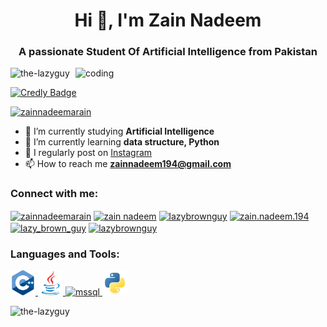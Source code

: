 <h1 align="center">Hi 👋, I'm Zain Nadeem</h1>
<h3 align="center">A passionate Student Of Artificial Intelligence from Pakistan</h3>

<img align="right" alt="coding" width="400" src="https://raw.githubusercontent.com/gist/vininjr/d29bb07bdadb41e4b0923bc8fa748b1a/raw/88f20c9d749d756be63f22b09f3c4ac570bc5101/programming.gif">

<p align="left"> <img src="https://komarev.com/ghpvc/?username=the-lazyguy&label=Profile%20views&color=0e75b6&style=flat" alt="the-lazyguy" /> </p>

<!-- Credly Badge Section -->
<p align="left">
  <a href="https://www.credly.com/badges/your-badge-id" target="_blank">
    <img src="https://images.credly.com/your-badge-image-url" alt="Credly Badge" width="150" />
  </a>
</p>

<p align="left"> <a href="https://twitter.com/zainnadeemarain" target="blank"><img src="https://img.shields.io/twitter/follow/zainnadeemarain?logo=twitter&style=for-the-badge" alt="zainnadeemarain" /></a> </p>

- 🔭 I’m currently studying **Artificial Intelligence**
- 🌱 I’m currently learning **data structure, Python**
- 📝 I regularly post on [Instagram](https://www.instagram.com/lazy_brown_guy/)
- 📫 How to reach me **zainnadeem194@gmail.com**

<h3 align="left">Connect with me:</h3>
<p align="left">
<a href="https://twitter.com/zainnadeemarain" target="blank"><img align="center" src="https://raw.githubusercontent.com/rahuldkjain/github-profile-readme-generator/master/src/images/icons/Social/twitter.svg" alt="zainnadeemarain" height="30" width="40" /></a>
<a href="https://linkedin.com/in/zain nadeem" target="blank"><img align="center" src="https://raw.githubusercontent.com/rahuldkjain/github-profile-readme-generator/master/src/images/icons/Social/linked-in-alt.svg" alt="zain nadeem" height="30" width="40" /></a>
<a href="https://kaggle.com/lazybrownguy" target="blank"><img align="center" src="https://raw.githubusercontent.com/rahuldkjain/github-profile-readme-generator/master/src/images/icons/Social/kaggle.svg" alt="lazybrownguy" height="30" width="40" /></a>
<a href="https://fb.com/zain.nadeem.194" target="blank"><img align="center" src="https://raw.githubusercontent.com/rahuldkjain/github-profile-readme-generator/master/src/images/icons/Social/facebook.svg" alt="zain.nadeem.194" height="30" width="40" /></a>
<a href="https://instagram.com/lazy_brown_guy" target="blank"><img align="center" src="https://raw.githubusercontent.com/rahuldkjain/github-profile-readme-generator/master/src/images/icons/Social/instagram.svg" alt="lazy_brown_guy" height="30" width="40" /></a>
<a href="https://www.leetcode.com/lazybrownguy" target="blank"><img align="center" src="https://raw.githubusercontent.com/rahuldkjain/github-profile-readme-generator/master/src/images/icons/Social/leet-code.svg" alt="lazybrownguy" height="30" width="40" /></a>
</p>

<h3 align="left">Languages and Tools:</h3>
<p align="left"> <a href="https://www.w3schools.com/cpp/" target="_blank" rel="noreferrer"> <img src="https://raw.githubusercontent.com/devicons/devicon/master/icons/cplusplus/cplusplus-original.svg" alt="cplusplus" width="40" height="40"/> </a> <a href="https://www.java.com" target="_blank" rel="noreferrer"> <img src="https://raw.githubusercontent.com/devicons/devicon/master/icons/java/java-original.svg" alt="java" width="40" height="40"/> </a> <a href="https://www.microsoft.com/en-us/sql-server" target="_blank" rel="noreferrer"> <img src="https://www.svgrepo.com/show/303229/microsoft-sql-server-logo.svg" alt="mssql" width="40" height="40"/> </a> <a href="https://www.python.org" target="_blank" rel="noreferrer"> <img src="https://raw.githubusercontent.com/devicons/devicon/master/icons/python/python-original.svg" alt="python" width="40" height="40"/> </a> </p>

<p><img align="left" src="https://github-readme-stats.vercel.app/api/top-langs?username=the-lazyguy&show_icons=true&locale=en&layout=compact" alt="the-lazyguy" /></p>

<p>&nbsp;<img align="center" src="https://github-readme-stats.vercel
